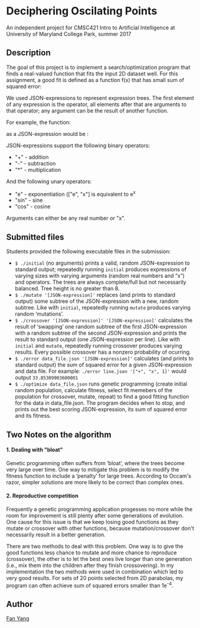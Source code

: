 # Deciphering Oscilating Points
An independent project for CMSC421 Intro to Artificial Intelligence at University of Maryland College Park, summer 2017

## Description

The goal of this project is to implement a search/optimization program that finds a real-valued function that fits the input 2D dataset well. For this assignment, a good fit is defined as a function f(x) that has small sum of squared error:

We used JSON-expressions to represent expression trees. The first element of any expression is the operator, all elements after that are arguments to that operator; any argument can be the result of another function.

For example, the function:

as a JSON-expression would be :

JSON-expressions support the following binary operators:
- "+" - addition
- "-" - subtraction
- "*" - multiplication

And the following unary operators:
- "e" - exponentiation (["e", "x"] is equivalent to e<sup>x</sup>
- "sin" - sine
- "cos" - cosine

Arguments can either be any real number or "x".

## Submitted files
Students provided the following executable files in the submission:
- `$ ./initial` (no arguments) prints a valid, random JSON-expression to standard output; repeatedly running `initial` produces 
expressions of varying sizes with varying arguments (random real numbers and “x”) and operators. The trees are always complete/full 
but not necessarily balanced. Tree height is no greater than 8.
- `$ ./mutate '[JSON-expression]'` replaces (and prints to standard output) some subtree of the JSON-expression with a new, random
subtree. Like with `initial`, repeatedly running `mutate` produces varying random ‘mutations’.
- `$ ./crossover '[JSON-expression]' '[JSON-expression]'` calculates the result of ‘swapping’ one random subtree of the first 
JSON-expression with a random subtree of the second JSON-expression and prints the result to standard output (one JSON-expression
per line). Like with `initial` and `mutate`, repeatedly running crossover produces varying results. Every possible crossover has
a nonzero probability of ocurring.
- `$ ./error data_file.json '[JSON-expression]'` calculates (and prints to standard output) the sum of squared error for a given
JSON-expression and data file. For example: `./error line.json '["+", "x", 1]'` would output `33.85309903600001`
- `$ ./optimize data_file.json` runs genetic programming (create initial random population, calculate fitness, select fit memebers
of the population for crossover, mutate, repeat) to find a good fitting function for the data in data_file.json. The program decides
when to stop, and prints out the best scoring JSON-expression, its sum of squared error and its fitness.

## Two Notes on the algorithm
#### 1. Dealing with "bloat"
Genetic programming often suffers from ‘bloat’, where the trees become very large over time. One way to mitigate this problem is to 
modify the fitness function to include a ‘penalty’ for large trees. According to Occam's razor, simpler solutions are more likely 
to be correct than complex ones.

#### 2. Reproductive competition
Frequently a genetic programming application progesses no more while the room for improvement is still plenty after some generations 
of evolution. One cause for this issue is that we keep losing good functions as they mutate or crossover with other functions, because 
mutation/crossover don't necessarily result in a better generation. 

There are two methods to deal with this problem. One way is to give the good functions less chance to mutate and more chance to 
reproduce (crossover), the other is to let the best ones live longer than one generation (i.e., mix them into the children 
after they finish crossovering). In my implementation the two methods were used in combination which led to very good results. For 
sets of 20 points selected from 2D parabolas, my program can often achieve sum of squared errors smaller than 1e<sup>-4</sup>.

## Author
[Fan Yang](mailto:fyang3@umd.edu) 
